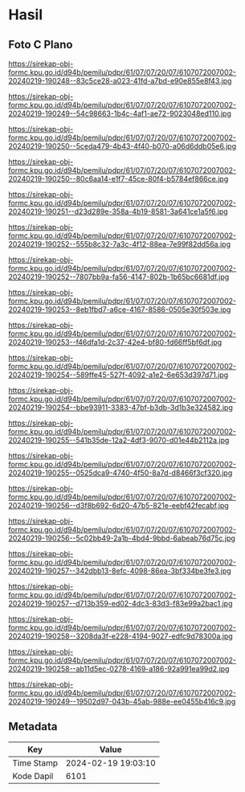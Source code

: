 # Hasil

## Foto C Plano

https://sirekap-obj-formc.kpu.go.id/d94b/pemilu/pdpr/61/07/07/20/07/6107072007002-20240219-190248--83c5ce28-a023-41fd-a7bd-e90e855e8f43.jpg

https://sirekap-obj-formc.kpu.go.id/d94b/pemilu/pdpr/61/07/07/20/07/6107072007002-20240219-190249--54c98663-1b4c-4af1-ae72-9023048ed110.jpg

https://sirekap-obj-formc.kpu.go.id/d94b/pemilu/pdpr/61/07/07/20/07/6107072007002-20240219-190250--5ceda479-4b43-4f40-b070-a06d6ddb05e6.jpg

https://sirekap-obj-formc.kpu.go.id/d94b/pemilu/pdpr/61/07/07/20/07/6107072007002-20240219-190250--80c6aa14-e1f7-45ce-80f4-b5784ef866ce.jpg

https://sirekap-obj-formc.kpu.go.id/d94b/pemilu/pdpr/61/07/07/20/07/6107072007002-20240219-190251--d23d289e-358a-4b19-8581-3a641ce1a5f6.jpg

https://sirekap-obj-formc.kpu.go.id/d94b/pemilu/pdpr/61/07/07/20/07/6107072007002-20240219-190252--555b8c32-7a3c-4f12-88ea-7e99f82dd56a.jpg

https://sirekap-obj-formc.kpu.go.id/d94b/pemilu/pdpr/61/07/07/20/07/6107072007002-20240219-190252--7807bb9a-fa56-4147-802b-1b65bc6681df.jpg

https://sirekap-obj-formc.kpu.go.id/d94b/pemilu/pdpr/61/07/07/20/07/6107072007002-20240219-190253--8eb1fbd7-a6ce-4167-8586-0505e30f503e.jpg

https://sirekap-obj-formc.kpu.go.id/d94b/pemilu/pdpr/61/07/07/20/07/6107072007002-20240219-190253--f46dfa1d-2c37-42e4-bf80-fd66ff5bf6df.jpg

https://sirekap-obj-formc.kpu.go.id/d94b/pemilu/pdpr/61/07/07/20/07/6107072007002-20240219-190254--589ffe45-527f-4092-a1e2-6e653d397d71.jpg

https://sirekap-obj-formc.kpu.go.id/d94b/pemilu/pdpr/61/07/07/20/07/6107072007002-20240219-190254--bbe93911-3383-47bf-b3db-3d1b3e324582.jpg

https://sirekap-obj-formc.kpu.go.id/d94b/pemilu/pdpr/61/07/07/20/07/6107072007002-20240219-190255--541b35de-12a2-4df3-9070-d01e44b2112a.jpg

https://sirekap-obj-formc.kpu.go.id/d94b/pemilu/pdpr/61/07/07/20/07/6107072007002-20240219-190255--0525dca9-4740-4f50-8a7d-d8466f3cf320.jpg

https://sirekap-obj-formc.kpu.go.id/d94b/pemilu/pdpr/61/07/07/20/07/6107072007002-20240219-190256--d3f8b692-6d20-47b5-821e-eebf42fecabf.jpg

https://sirekap-obj-formc.kpu.go.id/d94b/pemilu/pdpr/61/07/07/20/07/6107072007002-20240219-190256--5c02bb49-2a1b-4bd4-9bbd-6abeab76d75c.jpg

https://sirekap-obj-formc.kpu.go.id/d94b/pemilu/pdpr/61/07/07/20/07/6107072007002-20240219-190257--342dbb13-8efc-4098-86ea-3bf334be3fe3.jpg

https://sirekap-obj-formc.kpu.go.id/d94b/pemilu/pdpr/61/07/07/20/07/6107072007002-20240219-190257--d713b359-ed02-4dc3-83d3-f83e99a2bac1.jpg

https://sirekap-obj-formc.kpu.go.id/d94b/pemilu/pdpr/61/07/07/20/07/6107072007002-20240219-190258--3208da3f-e228-4194-9027-edfc9d78300a.jpg

https://sirekap-obj-formc.kpu.go.id/d94b/pemilu/pdpr/61/07/07/20/07/6107072007002-20240219-190258--ab11d5ec-0278-4169-a186-92a991ea99d2.jpg

https://sirekap-obj-formc.kpu.go.id/d94b/pemilu/pdpr/61/07/07/20/07/6107072007002-20240219-190249--19502d97-043b-45ab-988e-ee0455b416c9.jpg


## Metadata

| Key        | Value               |
| ---------- | ------------------- |
| Time Stamp | 2024-02-19 19:03:10 |
| Kode Dapil | 6101                |



